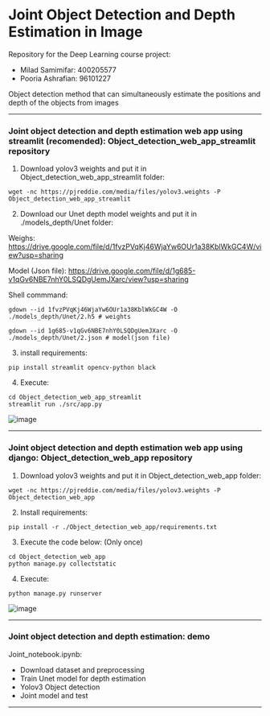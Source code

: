 # Joint Object Detection and Depth Estimation in Image
Repository for the Deep Learning course project:

- Milad Samimifar: 400205577
- Pooria Ashrafian: 96101227

Object detection method that can simultaneously estimate the positions and depth of the objects from images

---

### Joint object detection and depth estimation web app using streamlit (recomended): Object_detection_web_app_streamlit repository

1.  Download yolov3 weights and put it in Object_detection_web_app_streamlit folder:

```
wget -nc https://pjreddie.com/media/files/yolov3.weights -P Object_detection_web_app_streamlit
```

2.  Download our Unet depth model weights and put it in ./models_depth/Unet folder:

Weighs: https://drive.google.com/file/d/1fvzPVqKj46WjaYw6OUr1a38KblWkGC4W/view?usp=sharing

Model (Json file): https://drive.google.com/file/d/1g685-v1qGv6NBE7nhY0LSQDgUemJXarc/view?usp=sharing

Shell commmand:

```
gdown --id 1fvzPVqKj46WjaYw6OUr1a38KblWkGC4W -O ./models_depth/Unet/2.h5 # weights

gdown --id 1g685-v1qGv6NBE7nhY0LSQDgUemJXarc -O ./models_depth/Unet/2.json # model(json file)
```

3. install requirements:

```
pip install streamlit opencv-python black
```

4.	Execute: 

```
cd Object_detection_web_app_streamlit
streamlit run ./src/app.py
```

![image](https://user-images.githubusercontent.com/82322980/152640791-96167abe-038a-49e0-a4d7-189d90908686.png)

---

### Joint object detection and depth estimation web app using django: Object_detection_web_app repository

1.  Download yolov3 weights and put it in Object_detection_web_app folder:

```
wget -nc https://pjreddie.com/media/files/yolov3.weights -P Object_detection_web_app
```

2.  Install requirements:

```
pip install -r ./Object_detection_web_app/requirements.txt
```

3.	Execute the code below: (Only once) 

```
cd Object_detection_web_app
python manage.py collectstatic
```

4.	Execute: 

```
python manage.py runserver
```

![image](https://user-images.githubusercontent.com/82322980/152633618-3ca2c6a7-f931-41a9-9089-c5d18d32d937.png)

---

### Joint object detection and depth estimation: demo

Joint_notebook.ipynb:

* Download dataset and preprocessing
* Train Unet model for depth estimation
* Yolov3 Object detection
* Joint model and test

---
